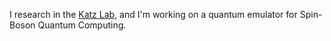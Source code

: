 I research in the [Katz Lab](https://iontrap.aep.cornell.edu/), and I'm working on a quantum emulator for Spin-Boson Quantum Computing.